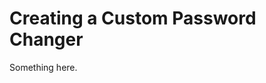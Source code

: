 [title]: # (Creating a Custom Password Changer)
[tags]: # (XXX)
[priority]: # (2965)
# Creating a Custom Password Changer
Something here.
